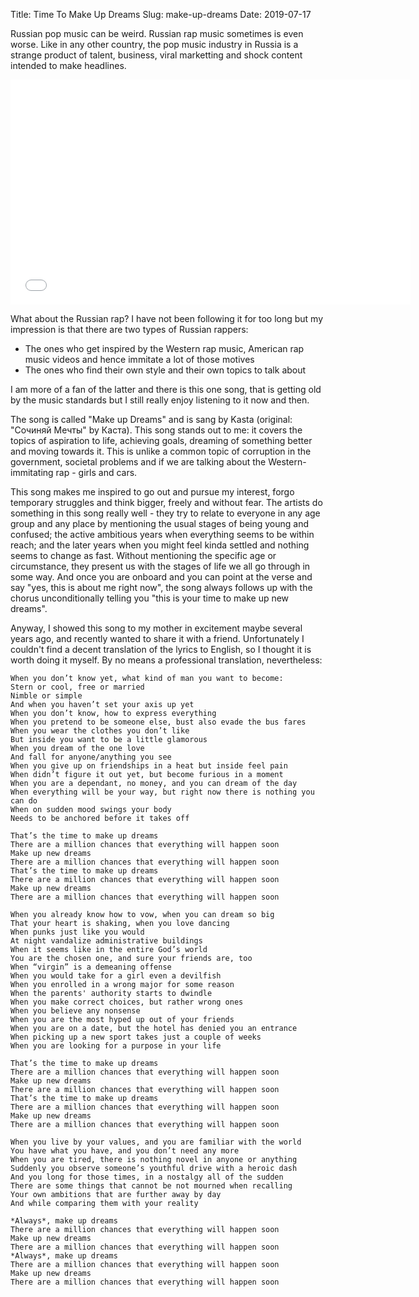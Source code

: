 Title: Time To Make Up Dreams
Slug: make-up-dreams
Date: 2019-07-17

Russian pop music can be weird. Russian rap music sometimes is even worse. Like in any other country, the pop music industry in Russia is a strange product of talent, business, viral marketting and shock content intended to make headlines.

<iframe src="//www.youtube.com/embed/3c09THxNmKA" width="640" height="360"  frameborder="0" allowfullscreen></iframe>

What about the Russian rap? I have not been following it for too long but my impression is that there are two types of Russian rappers:

- The ones who get inspired by the Western rap music, American rap music videos and hence immitate a lot of those motives
- The ones who find their own style and their own topics to talk about

I am more of a fan of the latter and there is this one song, that is getting old by the music standards but I still really enjoy listening to it now and then.

The song is called "Make up Dreams" and is sang by Kasta (original: "Сочиняй Мечты" by Каста). This song stands out to me: it covers the topics of aspiration to life, achieving goals, dreaming of something better and moving towards it. This is unlike a common topic of corruption in the government, societal problems and if we are talking about the Western-immitating rap - girls and cars.

This song makes me inspired to go out and pursue my interest, forgo temporary struggles and think bigger, freely and without fear. The artists do something in this song really well - they try to relate to everyone in any age group and any place by mentioning the usual stages of being young and confused; the active ambitious years when everything seems to be within reach; and the later years when you might feel kinda settled and nothing seems to change as fast. Without mentioning the specific age or circumstance, they present us with the stages of life we all go through in some way. And once you are onboard and you can point at the verse and say "yes, this is about me right now", the song always follows up with the chorus unconditionally telling you "this is your time to make up new dreams".

Anyway, I showed this song to my mother in excitement maybe several years ago, and recently wanted to share it with a friend. Unfortunately I couldn't find a decent translation of the lyrics to English, so I thought it is worth doing it myself. By no means a professional translation, nevertheless:


    When you don’t know yet, what kind of man you want to become:
    Stern or cool, free or married
    Nimble or simple
    And when you haven’t set your axis up yet
    When you don’t know, how to express everything
    When you pretend to be someone else, bust also evade the bus fares
    When you wear the clothes you don’t like
    But inside you want to be a little glamorous
    When you dream of the one love
    And fall for anyone/anything you see
    When you give up on friendships in a heat but inside feel pain
    When didn’t figure it out yet, but become furious in a moment
    When you are a dependant, no money, and you can dream of the day
    When everything will be your way, but right now there is nothing you can do
    When on sudden mood swings your body
    Needs to be anchored before it takes off
    
    That’s the time to make up dreams
    There are a million chances that everything will happen soon
    Make up new dreams
    There are a million chances that everything will happen soon
    That’s the time to make up dreams
    There are a million chances that everything will happen soon
    Make up new dreams
    There are a million chances that everything will happen soon
    
    When you already know how to vow, when you can dream so big
    That your heart is shaking, when you love dancing
    When punks just like you would
    At night vandalize administrative buildings
    When it seems like in the entire God’s world
    You are the chosen one, and sure your friends are, too
    When “virgin” is a demeaning offense
    When you would take for a girl even a devilfish
    When you enrolled in a wrong major for some reason
    When the parents' authority starts to dwindle
    When you make correct choices, but rather wrong ones
    When you believe any nonsense
    When you are the most hyped up out of your friends
    When you are on a date, but the hotel has denied you an entrance
    When picking up a new sport takes just a couple of weeks
    When you are looking for a purpose in your life
    
    That’s the time to make up dreams
    There are a million chances that everything will happen soon
    Make up new dreams
    There are a million chances that everything will happen soon
    That’s the time to make up dreams
    There are a million chances that everything will happen soon
    Make up new dreams
    There are a million chances that everything will happen soon
    
    When you live by your values, and you are familiar with the world
    You have what you have, and you don’t need any more
    When you are tired, there is nothing novel in anyone or anything
    Suddenly you observe someone’s youthful drive with a heroic dash
    And you long for those times, in a nostalgy all of the sudden
    There are some things that cannot be not mourned when recalling
    Your own ambitions that are further away by day
    And while comparing them with your reality
    
    *Always*, make up dreams
    There are a million chances that everything will happen soon
    Make up new dreams
    There are a million chances that everything will happen soon
    *Always*, make up dreams
    There are a million chances that everything will happen soon
    Make up new dreams
    There are a million chances that everything will happen soon
